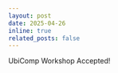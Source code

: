 ```yaml
---
layout: post
date: 2025-04-26
inline: true
related_posts: false
---
```


UbiComp Workshop Accepted!
